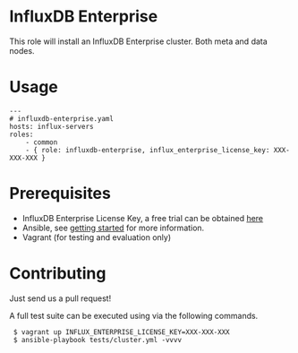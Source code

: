# InfluxDB Enterprise

This role will install an InfluxDB Enterprise cluster. Both meta and data nodes.

# Usage

```
---
# influxdb-enterprise.yaml
hosts: influx-servers
roles:
    - common
    - { role: influxdb-enterprise, influx_enterprise_license_key: XXX-XXX-XXX }
```

# Prerequisites

* InfluxDB Enterprise License Key, a free trial can be obtained [here](https://www.influxdata.com/products/)
* Ansible, see [getting started](https://www.ansible.com/get-started) for more information.
* Vagrant (for testing and evaluation only)

# Contributing

Just send us a pull request!

A full test suite can be executed using via the following commands.

```
 $ vagrant up INFLUX_ENTERPRISE_LICENSE_KEY=XXX-XXX-XXX
 $ ansible-playbook tests/cluster.yml -vvvv
```
